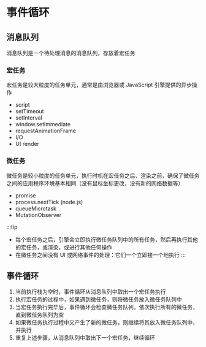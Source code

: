 # 事件循环

## 消息队列
消息队列是一个待处理消息的消息队列，存放着宏任务

### 宏任务
宏任务是较大粒度的任务单元，通常是由浏览器或 JavaScript 引擎提供的异步操作
* script
* setTimeout
* setInterval
* window.setImmediate
* requestAnimationFrame
* I/O
* UI render


### 微任务
微任务是较小粒度的任务单元，执行时机在宏任务之后、渲染之前，确保了微任务之间的应用程序环境基本相同（没有鼠标坐标更改，没有新的网络数据等）
* promise
* process.nextTick   (node.js)
* queueMicrotask
* MutationObserver


:::tip
* 每个宏任务之后，引擎会立即执行微任务队列中的所有任务，然后再执行其他的宏任务，或渲染，或进行其他任何操作
* 在微任务之间没有 UI 或网络事件的处理：它们一个立即接一个地执行
:::

## 事件循环
1. 当前执行栈为空时，事件循环从消息队列中取出一个宏任务执行
2. 执行宏任务的过程中，如果遇到微任务，则将微任务放入微任务队列中
3. 当宏任务执行完毕后，事件循环会检查微任务队列，依次执行所有的微任务，直到微任务队列为空
4. 如果微任务执行过程中又产生了新的微任务，则继续将其放入微任务队列中，并执行
5. 重复上述步骤，从消息队列中取出下一个宏任务，继续循环
